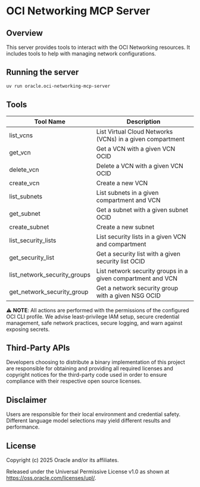 # OCI Networking MCP Server

## Overview
This server provides tools to interact with the OCI Networking resources.
It includes tools to help with managing network configurations.

## Running the server
```sh
uv run oracle.oci-networking-mcp-server
```

## Tools
| Tool Name | Description |
| --- | --- |
| list_vcns | List Virtual Cloud Networks (VCNs) in a given compartment |
| get_vcn | Get a VCN with a given VCN OCID |
| delete_vcn | Delete a VCN with a given VCN OCID |
| create_vcn | Create a new VCN |
| list_subnets | List subnets in a given compartment and VCN |
| get_subnet | Get a subnet with a given subnet OCID |
| create_subnet | Create a new subnet |
| list_security_lists | List security lists in a given VCN and compartment |
| get_security_list | Get a security list with a given security list OCID |
| list_network_security_groups | List network security groups in a given compartment and VCN |
| get_network_security_group | Get a network security group with a given NSG OCID |

⚠️ **NOTE**: All actions are performed with the permissions of the configured OCI CLI profile. We advise least-privilege IAM setup, secure credential management, safe network practices, secure logging, and warn against exposing secrets.

## Third-Party APIs

Developers choosing to distribute a binary implementation of this project are responsible for obtaining and providing all required licenses and copyright notices for the third-party code used in order to ensure compliance with their respective open source licenses.

## Disclaimer

Users are responsible for their local environment and credential safety. Different language model selections may yield different results and performance.

## License

Copyright (c) 2025 Oracle and/or its affiliates.
 
Released under the Universal Permissive License v1.0 as shown at  
<https://oss.oracle.com/licenses/upl/>.
